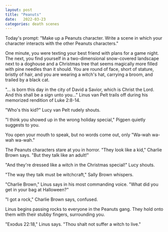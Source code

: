 ```yaml
---
layout: post
title: "Peanuts"
date:   2022-03-23
categories: death scenes
---
```

Today's prompt: "Make up a Peanuts character. Write a scene in which your character interacts with the other Peanuts characters."

One minute, you were texting your best friend with plans for a game night. The next, you find yourself in a two-dimensional snow-covered landscape next to a doghouse and a Christmas tree that seems magically more filled with pine needles than it should. You are round of face, short of stature, bristly of hair, and you are wearing a witch's hat, carrying a broom, and trailed by a black cat.

"... is born this day in the city of David a Savior, which is Christ the Lord. And this shall be a sign unto you..." Linus van Pelt trails off during his memorized rendition of Luke 2:8-14.

"Who's this kid?" Lucy van Pelt rudely shouts.

"I think you showed up in the wrong holiday special," Pigpen quietly suggests to you.

You open your mouth to speak, but no words come out, only "Wa-wah wa-wah wa-wah."

The Peanuts characters stare at you in horror. "They look like a kid," Charlie Brown says. "But they talk like an adult!"

"And they're dressed like a witch in the Christmas special!" Lucy shouts.

"The way they talk must be witchcraft," Sally Brown whispers.

"Charlie Brown," Linus says in his most commanding voice. "What did you get in your bag at Halloween?"

"I got a rock," Charlie Brown says, confused.

Linus begins passing rocks to everyone in the Peanuts gang. They hold onto them with their stubby fingers, surrounding you.

"Exodus 22:18," Linus says. "Thou shalt not suffer a witch to live."
